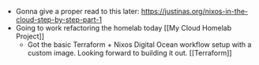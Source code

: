 - Gonna give a proper read to this later: https://justinas.org/nixos-in-the-cloud-step-by-step-part-1
- Going to work refactoring the homelab today [[My Cloud Homelab Project]]
	- Got the basic Terraform + Nixos Digital Ocean workflow setup with a custom image. Looking forward to building it out. [[Terraform]] 